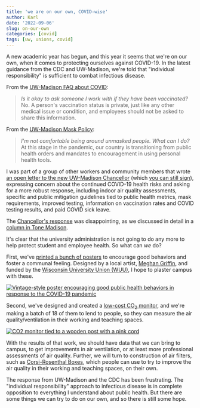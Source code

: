 ```yaml
---
title: 'we are on our own, COVID-wise'
author: Karl
date: '2022-09-06'
slug: on-our-own
categories: [covid]
tags: [uw, unions, covid]
---
```


A new academic year has begun, and this year it seems that we're on
our own, when it comes to protecting ourselves against COVID-19.
In the latest guidance from the CDC and UW-Madison, we're told that
"individual responsibility" is sufficient to combat infectious
disease.

From the [UW-Madison FAQ about
COVID](https://covidresponse.wisc.edu/faq/):

> _Is it okay to ask someone I work with if they have been vaccinated?_
> No. A person's vaccination status is private, just like any other
> medical issue or condition, and employees should not be asked to
> share this information.

From the [UW-Madison Mask Policy](https://covidresponse.wisc.edu/mask-policy/):

> _I'm not comfortable being around unmasked people. What can I do?_
> At this stage in the pandemic, our country is transitioning from
> public health orders and mandates to encouragement in using personal
> health tools.

I was part of a group of other workers and community members that
wrote [an open letter to the new UW-Madison Chancellor](https://bit.ly/uwcovidletter)
(which [you can still sign](https://forms.gle/P7jjjqb9yjRiFoQm6)),
expressing concern about the continued COVID-19 health risks and
asking for a more robust response, including indoor air quality
assessments, specific and public mitigation guidelines tied to public
health metrics, mask requirements, improved testing, information on
vaccination rates and COVID testing results, and paid COVID sick leave.

The [Chancellor's
response](https://drive.google.com/file/d/1lmqhxdUUzr_mdE5n1sgTJqlvY_naqXR4/view?usp=sharing)
was disappointing, as we discussed in detail in a [column in Tone
Madison](https://tonemadison.com/articles/guest-column-under-mnookin-uw-madison-is-repeating-its-covid-19-mistakes/).

It's clear that the university administration is not going to do any
more to help protect student and employee health. So what can _we_ do?

First, we've [printed a bunch of posters](https://www.wuu.info/news/covid-19-posters/) to encourage good behaviors
and foster a communal feeling. Designed by a local artist, [Meghan
Griffin](https://meghangriffin.com), and funded by the [Wisconsin
University Union (WUU)](https://wuu.info), I hope to plaster campus
with these.

[![Vintage-style poster encouraging good public health behaviors in response to the COVID-19 pandemic](https://www.wuu.info/wp-content/uploads/2022/09/covid_poster_small.png)](https://www.wuu.info/wp-content/uploads/2022/09/covid_poster.png)

Second, we've designed and created a [low-cost CO<sub>2</sub>
monitor](https://karlduino.org/CO2monitor), and we're making a batch
of 18 of them to lend to people, so they can measure the air
quality/ventilation in their working and teaching spaces.

[![CO2 monitor tied to a wooden post with a pink cord](https://karlduino.org/CO2monitor/docs/pics/co2monitor_sm.jpg)](https://karlduino.org/CO2monitor/docs/pics/co2monitor.jpg)

With the results of that work, we should have data that we can bring
to campus, to get improvements in air ventilation, or at least more
professional assessments of air quality. Further, we will turn to
construction of air filters, such as [Corsi-Rosenthal
Boxes](https://cleanaircrew.org/box-fan-filters/), which people can use
to try to improve the air quality in their working and teaching
spaces, on their own.

The response from UW-Madison and the CDC has been frustrating. The
"individual responsibility" approach to infectious disease is in
complete opposition to everything I understand about public health.
But there are some things we can try to do on our own, and so there is
still some hope.

